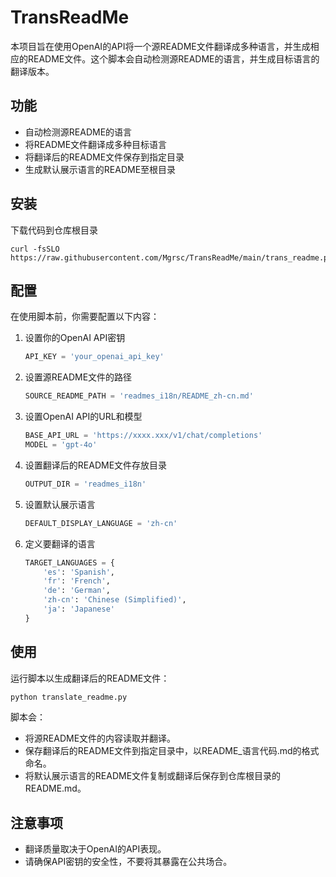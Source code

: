 # TransReadMe

本项目旨在使用OpenAI的API将一个源README文件翻译成多种语言，并生成相应的README文件。这个脚本会自动检测源README的语言，并生成目标语言的翻译版本。

## 功能

- 自动检测源README的语言
- 将README文件翻译成多种目标语言
- 将翻译后的README文件保存到指定目录
- 生成默认展示语言的README至根目录

## 安装

下载代码到仓库根目录
```
curl -fsSLO https://raw.githubusercontent.com/Mgrsc/TransReadMe/main/trans_readme.py
```

## 配置

在使用脚本前，你需要配置以下内容：

1. 设置你的OpenAI API密钥
   ```python
   API_KEY = 'your_openai_api_key'
   ```

2. 设置源README文件的路径
   ```python
   SOURCE_README_PATH = 'readmes_i18n/README_zh-cn.md'
   ```

3. 设置OpenAI API的URL和模型
   ```python
   BASE_API_URL = 'https://xxxx.xxx/v1/chat/completions'
   MODEL = 'gpt-4o'
   ```

4. 设置翻译后的README文件存放目录
   ```python
   OUTPUT_DIR = 'readmes_i18n'
   ```

5. 设置默认展示语言
   ```python
   DEFAULT_DISPLAY_LANGUAGE = 'zh-cn'
   ```

6. 定义要翻译的语言
   ```python
   TARGET_LANGUAGES = {
       'es': 'Spanish',
       'fr': 'French',
       'de': 'German',
       'zh-cn': 'Chinese (Simplified)',
       'ja': 'Japanese'
   }
   ```

## 使用

运行脚本以生成翻译后的README文件：
```bash
python translate_readme.py
```

脚本会：
- 将源README文件的内容读取并翻译。
- 保存翻译后的README文件到指定目录中，以README_语言代码.md的格式命名。
- 将默认展示语言的README文件复制或翻译后保存到仓库根目录的README.md。

## 注意事项

- 翻译质量取决于OpenAI的API表现。
- 请确保API密钥的安全性，不要将其暴露在公共场合。